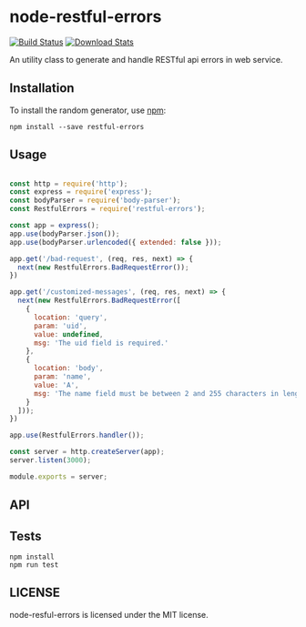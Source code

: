 # node-restful-errors

[![Build Status](https://travis-ci.org/rockyliyanlok/node-restful-errors.svg?branch=master)](https://travis-ci.org/rockyliyanlok/node-restful-errors) [![Download Stats](https://img.shields.io/npm/dw/restful-errors.svg)](https://github.com/rockyliyanlok/node-restful-errors)

An utility class to generate and handle RESTful api errors in web service.

## Installation

To install the random generator, use [npm](http://github.com/npm/npm):

```
npm install --save restful-errors
```

## Usage

```javascript

const http = require('http');
const express = require('express');
const bodyParser = require('body-parser');
const RestfulErrors = require('restful-errors');

const app = express();
app.use(bodyParser.json());
app.use(bodyParser.urlencoded({ extended: false }));

app.get('/bad-request', (req, res, next) => {
  next(new RestfulErrors.BadRequestError());
})

app.get('/customized-messages', (req, res, next) => {
  next(new RestfulErrors.BadRequestError([
    { 
      location: 'query', 
      param: 'uid', 
      value: undefined, 
      msg: 'The uid field is required.' 
    }, 
    { 
      location: 'body', 
      param: 'name', 
      value: 'A', 
      msg: 'The name field must be between 2 and 255 characters in length.' 
    }
  ]));
})

app.use(RestfulErrors.handler());

const server = http.createServer(app);
server.listen(3000);

module.exports = server;

```

## API

## Tests

```
npm install
npm run test
```

## LICENSE

node-resful-errors is licensed under the MIT license.
